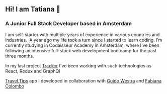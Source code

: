 ## Hi! I am Tatiana 👋
### A Junior Full Stack Developer based in Amsterdam

I am self-starter with multiple years of experience in various countries and industries. 
A year ago my life took a turn since I started to learn coding.
I’m currently studying in Codaisseur Academy in Amsterdam, 
where I've been following an intensive full-stack web development bootcamp for the past three months.

In my last project [Tracker](https://github.com/TatianaIvanovaW/TravelTracker-client) I've been working with such technologies as React, Redux and GraphQl

[Travel.Tips](https://github.com/GuidoWestra/Travel-Tips-Front) app I developed in collaboration with [Guido Westra](https://github.com/GuidoWestra) and [Fabiana Colombo](https://github.com/fabianaColombo)

